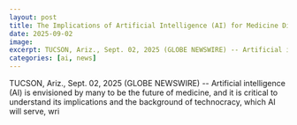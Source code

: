 ```yaml
---
layout: post
title: The Implications of Artificial Intelligence (AI) for Medicine Discussed in the Journal of American Physicians and Surgeons
date: 2025-09-02
image: 
excerpt: TUCSON, Ariz., Sept. 02, 2025 (GLOBE NEWSWIRE) -- Artificial intelligence (AI) is envisioned by many to be the future of medicine, and it is critical to understand its implications and the background of technocracy, which AI will serve, wri
categories: [ai, news]
---
```


TUCSON, Ariz., Sept. 02, 2025 (GLOBE NEWSWIRE) -- Artificial intelligence (AI) is envisioned by many to be the future of medicine, and it is critical to understand its implications and the background of technocracy, which AI will serve, wri
